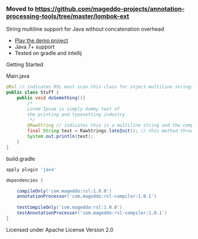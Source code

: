 ### Moved to https://github.com/mageddo-projects/annotation-processing-tools/tree/master/lombok-ext

String multiline support for Java without concatenation overhead 

* [Play the demo project](https://github.com/mageddo/mageddo-projects/tree/master/raw-string-literals-demo)
* Java 7+ support
* Tested on gradle and intellij

Getting Started

Main.java
```java
@Rsl // indicates RSL must scan this class for inject multiline strings
public class Stuff {
	public void doSomething(){
		/*
		Lorem Ipsum is simply dummy text of 
		the printing and typesetting industry
		 */
		@RawString // indicates this is a multiline string and the compiler must inject it
		final String text = RawStrings.lateInit(); // this method throws an exception if called  then it ensures RSL is working
		System.out.println(text);
	}
}
```

build.gradle

```groovy
apply plugin 'java'

dependencies {

	compileOnly('com.mageddo:rsl:1.0.0')
	annotationProcessor('com.mageddo:rsl-compiler:1.0.1')
	
	testCompileOnly('com.mageddo:rsl:1.0.0')
	testAnnotationProcessor('com.mageddo:rsl-compiler:1.0.1')
}

```

Licensed under Apache License Version 2.0
